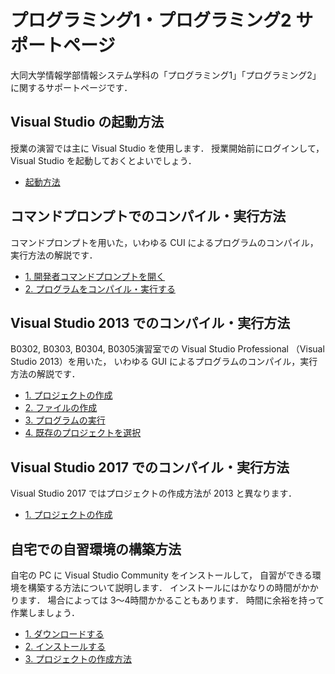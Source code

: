 # プログラミング1・プログラミング2 サポートページ

大同大学情報学部情報システム学科の「プログラミング1」「プログラミング2」に関するサポートページです．

## Visual Studio の起動方法

授業の演習では主に Visual Studio を使用します．
授業開始前にログインして，Visual Studio を起動しておくとよいでしょう．

- [起動方法](docs/LaunchVisualStudio.md)

## コマンドプロンプトでのコンパイル・実行方法

コマンドプロンプトを用いた，いわゆる CUI によるプログラムのコンパイル，実行方法の解説です．

- [1. 開発者コマンドプロンプトを開く](docs/LaunchPrompt.md)
- [2. プログラムをコンパイル・実行する](docs/RunProgramOnPrompt.md)

## Visual Studio 2013 でのコンパイル・実行方法

B0302, B0303, B0304, B0305演習室での Visual Studio Professional （Visual Studio 2013）を用いた，
いわゆる GUI によるプログラムのコンパイル，実行方法の解説です．

- [1. プロジェクトの作成](docs/CreateProject.md)
- [2. ファイルの作成](docs/WriteProgram.md)
- [3. プログラムの実行](docs/RunProgramOnVS.md)
- [4. 既存のプロジェクトを選択](docs/SelectProject.md)

## Visual Studio 2017 でのコンパイル・実行方法

Visual Studio 2017 ではプロジェクトの作成方法が 2013 と異なります．

- [1. プロジェクトの作成](docs/CreateProject2017.md)

## 自宅での自習環境の構築方法

自宅の PC に Visual Studio Community をインストールして，
自習ができる環境を構築する方法について説明します．
インストールにはかなりの時間がかかります．
場合によっては 3〜4時間かかることもあります．
時間に余裕を持って作業しましょう．

- [1. ダウンロードする](docs/DownloadVSC.md)
- [2. インストールする](docs/InstallVSC.md)
- [3. プロジェクトの作成方法](docs/CreateProject2017.md)
